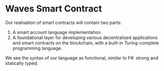 # Waves Smart Contract

Our realisation of smart contracts will contain two parts:

1. A smart account language implementation.
2. A foundational layer for developing various decentralised applications and smart contracts on the blockchain, with a built-in Turing-complete programming language.

We see the syntax of our language as functional, similar to F\#: strong and statically typed.

